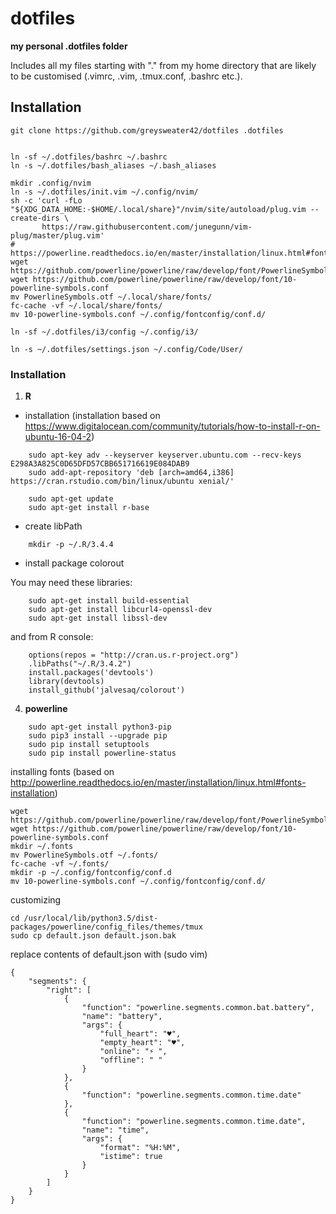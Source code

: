# dotfiles
**my personal .dotfiles folder**

Includes all my files starting with "." from my home directory that are likely to be customised (.vimrc, .vim, .tmux.conf, .bashrc etc.).

## Installation

```
git clone https://github.com/greysweater42/dotfiles .dotfiles
```

```

ln -sf ~/.dotfiles/bashrc ~/.bashrc
ln -s ~/.dotfiles/bash_aliases ~/.bash_aliases

mkdir .config/nvim
ln -s ~/.dotfiles/init.vim ~/.config/nvim/
sh -c 'curl -fLo "${XDG_DATA_HOME:-$HOME/.local/share}"/nvim/site/autoload/plug.vim --create-dirs \
       https://raw.githubusercontent.com/junegunn/vim-plug/master/plug.vim'
# https://powerline.readthedocs.io/en/master/installation/linux.html#fontconfig
wget https://github.com/powerline/powerline/raw/develop/font/PowerlineSymbols.otf
wget https://github.com/powerline/powerline/raw/develop/font/10-powerline-symbols.conf
mv PowerlineSymbols.otf ~/.local/share/fonts/
fc-cache -vf ~/.local/share/fonts/
mv 10-powerline-symbols.conf ~/.config/fontconfig/conf.d/

ln -sf ~/.dotfiles/i3/config ~/.config/i3/

ln -s ~/.dotfiles/settings.json ~/.config/Code/User/

```

### Installation

1. **R** 

- installation
(installation based on https://www.digitalocean.com/community/tutorials/how-to-install-r-on-ubuntu-16-04-2)

```
    sudo apt-key adv --keyserver keyserver.ubuntu.com --recv-keys E298A3A825C0D65DFD57CBB651716619E084DAB9 
    sudo add-apt-repository 'deb [arch=amd64,i386] https://cran.rstudio.com/bin/linux/ubuntu xenial/' 

    sudo apt-get update
    sudo apt-get install r-base
```

- create libPath

```
    mkdir -p ~/.R/3.4.4
```

- install package colorout 

You may need these libraries:

```
    sudo apt-get install build-essential
    sudo apt-get install libcurl4-openssl-dev
    sudo apt-get install libssl-dev
```

and from R console:

```
    options(repos = "http://cran.us.r-project.org")
    .libPaths("~/.R/3.4.2")
    install.packages('devtools')
    library(devtools)
    install_github('jalvesaq/colorout')
```

4. **powerline**

```
    sudo apt-get install python3-pip
    sudo pip3 install --upgrade pip
    sudo pip install setuptools
    sudo pip install powerline-status
```
installing fonts (based on http://powerline.readthedocs.io/en/master/installation/linux.html#fonts-installation)

```
wget https://github.com/powerline/powerline/raw/develop/font/PowerlineSymbols.otf
wget https://github.com/powerline/powerline/raw/develop/font/10-powerline-symbols.conf
mkdir ~/.fonts
mv PowerlineSymbols.otf ~/.fonts/
fc-cache -vf ~/.fonts/
mkdir -p ~/.config/fontconfig/conf.d
mv 10-powerline-symbols.conf ~/.config/fontconfig/conf.d/
```

customizing


```
cd /usr/local/lib/python3.5/dist-packages/powerline/config_files/themes/tmux
sudo cp default.json default.json.bak
```

replace contents of default.json with (sudo vim)
```
{
    "segments": {                                                     
        "right": [
            {
                "function": "powerline.segments.common.bat.battery",  
                "name": "battery", 
                "args": {
                    "full_heart": "♥",
                    "empty_heart": "♥",
                    "online": "⚡︎ ",
                    "offline": " "
                }
            },
            {
                "function": "powerline.segments.common.time.date"
            },                      
            {
                "function": "powerline.segments.common.time.date",
                "name": "time",                      
                "args": {                                      
                    "format": "%H:%M",
                    "istime": true
                }
            }
        ]
    } 
}

```
